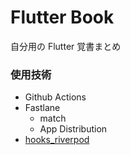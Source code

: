 # Flutter Book

自分用の Flutter 覚書まとめ

### 使用技術

- Github Actions
- Fastlane
  - match
  - App Distribution
- [hooks_riverpod](https://pub.dev/packages/hooks_riverpod)

